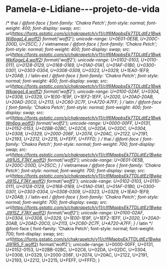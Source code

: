 # Pamela-e-Lidiane---projeto-de-vida
/* thai */
@font-face {
  font-family: 'Chakra Petch';
  font-style: normal;
  font-weight: 400;
  font-display: swap;
  src: url(https://fonts.gstatic.com/s/chakrapetch/v11/cIf6MapbsEk7TDLdtEz1BwkWi6pgeL4.woff2) format('woff2');
  unicode-range: U+0E01-0E5B, U+200C-200D, U+25CC;
}
/* vietnamese */
@font-face {
  font-family: 'Chakra Petch';
  font-style: normal;
  font-weight: 400;
  font-display: swap;
  src: url(https://fonts.gstatic.com/s/chakrapetch/v11/cIf6MapbsEk7TDLdtEz1BwkWkKpgeL4.woff2) format('woff2');
  unicode-range: U+0102-0103, U+0110-0111, U+0128-0129, U+0168-0169, U+01A0-01A1, U+01AF-01B0, U+0300-0301, U+0303-0304, U+0308-0309, U+0323, U+0329, U+1EA0-1EF9, U+20AB;
}
/* latin-ext */
@font-face {
  font-family: 'Chakra Petch';
  font-style: normal;
  font-weight: 400;
  font-display: swap;
  src: url(https://fonts.gstatic.com/s/chakrapetch/v11/cIf6MapbsEk7TDLdtEz1BwkWkapgeL4.woff2) format('woff2');
  unicode-range: U+0100-02AF, U+0304, U+0308, U+0329, U+1E00-1E9F, U+1EF2-1EFF, U+2020, U+20A0-20AB, U+20AD-20C0, U+2113, U+2C60-2C7F, U+A720-A7FF;
}
/* latin */
@font-face {
  font-family: 'Chakra Petch';
  font-style: normal;
  font-weight: 400;
  font-display: swap;
  src: url(https://fonts.gstatic.com/s/chakrapetch/v11/cIf6MapbsEk7TDLdtEz1BwkWn6pg.woff2) format('woff2');
  unicode-range: U+0000-00FF, U+0131, U+0152-0153, U+02BB-02BC, U+02C6, U+02DA, U+02DC, U+0304, U+0308, U+0329, U+2000-206F, U+2074, U+20AC, U+2122, U+2191, U+2193, U+2212, U+2215, U+FEFF, U+FFFD;
}
/* thai */
@font-face {
  font-family: 'Chakra Petch';
  font-style: normal;
  font-weight: 700;
  font-display: swap;
  src: url(https://fonts.gstatic.com/s/chakrapetch/v11/cIflMapbsEk7TDLdtEz1BwkeJI91U5_F7AY.woff2) format('woff2');
  unicode-range: U+0E01-0E5B, U+200C-200D, U+25CC;
}
/* vietnamese */
@font-face {
  font-family: 'Chakra Petch';
  font-style: normal;
  font-weight: 700;
  font-display: swap;
  src: url(https://fonts.gstatic.com/s/chakrapetch/v11/cIflMapbsEk7TDLdtEz1BwkeJI91SJ_F7AY.woff2) format('woff2');
  unicode-range: U+0102-0103, U+0110-0111, U+0128-0129, U+0168-0169, U+01A0-01A1, U+01AF-01B0, U+0300-0301, U+0303-0304, U+0308-0309, U+0323, U+0329, U+1EA0-1EF9, U+20AB;
}
/* latin-ext */
@font-face {
  font-family: 'Chakra Petch';
  font-style: normal;
  font-weight: 700;
  font-display: swap;
  src: url(https://fonts.gstatic.com/s/chakrapetch/v11/cIflMapbsEk7TDLdtEz1BwkeJI91SZ_F7AY.woff2) format('woff2');
  unicode-range: U+0100-02AF, U+0304, U+0308, U+0329, U+1E00-1E9F, U+1EF2-1EFF, U+2020, U+20A0-20AB, U+20AD-20C0, U+2113, U+2C60-2C7F, U+A720-A7FF;
}
/* latin */
@font-face {
  font-family: 'Chakra Petch';
  font-style: normal;
  font-weight: 700;
  font-display: swap;
  src: url(https://fonts.gstatic.com/s/chakrapetch/v11/cIflMapbsEk7TDLdtEz1BwkeJI91R5_F.woff2) format('woff2');
  unicode-range: U+0000-00FF, U+0131, U+0152-0153, U+02BB-02BC, U+02C6, U+02DA, U+02DC, U+0304, U+0308, U+0329, U+2000-206F, U+2074, U+20AC, U+2122, U+2191, U+2193, U+2212, U+2215, U+FEFF, U+FFFD;
}
